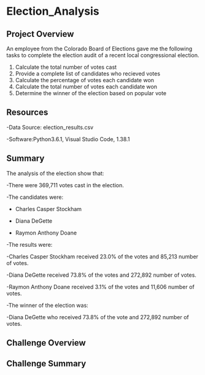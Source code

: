 # Election_Analysis

## Project Overview
An employee from the Colorado Board of Elections gave me the following tasks to complete the election audit of a recent local congressional election.

1. Calculate the total number of votes cast
2. Provide a complete list of candidates who recieved votes
3. Calculate the percentage of votes each candidate won
4. Calculate the total number of votes each candidate won
5. Determine the winner of the election based on popular vote

## Resources
-Data Source: election_results.csv

-Software:Python3.6.1, Visual Studio Code, 1.38.1

## Summary

The analysis of the election show that:

-There were 369,711 votes cast in the election.

-The candidates were:

  - Charles Casper Stockham
  
  - Diana DeGette
  
  - Raymon Anthony Doane
  
-The results were:

  -Charles Casper Stockham received 23.0% of the votes and 85,213 number of votes.
  
  -Diana DeGette received 73.8% of the votes and 272,892 number of votes.
  
  -Raymon Anthony Doane received 3.1% of the votes and 11,606 number of votes.
  
-The winner of the election was:

  -Diana DeGette who received 73.8% of the vote and 272,892 number of votes.
  
## Challenge Overview

## Challenge Summary
